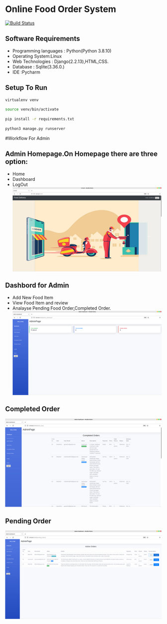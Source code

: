 # Online Food Order System

[![Build Status](https://travis-ci.org/joemccann/dillinger.svg?branch=master)](https://travis-ci.org/joemccann/dillinger)

## Software Requirements
 - Programming languages : Python(Python 3.8.10)
 - Operating System:Linux
 - Web Technologies : Django(2.2.13),HTML,CSS.
 - Database : Sqlite(3.36.0.)
 - IDE :Pycharm


## Setup To Run
```sh
virtualenv venv
```

```sh
source venv/bin/activate
```

```sh
pip install -r requirements.txt
```
```sh
python3 manage.py runserver
```

#Workflow  For Admin
## Admin Homepage.On Homepage there are three option:
  - Home
  - Dashboard
  - LogOut
 ![ALT Text](https://github.com/omkara18/Food_Order_System/blob/main/Workflow/Admin_Workflow/1.1home_page_for_admin.png)
## Dashbord for Admin
  - Add New Food Item
  - View Food Item and review
  - Analayse Pending Food Order,Completed Order.
![ALT Text](https://github.com/omkara18/Food_Order_System/blob/main/Workflow/Admin_Workflow/2.1Dashboard_for_adminr.png)
## Completed Order
![ALT Text](https://github.com/omkara18/Food_Order_System/blob/main/Workflow/Admin_Workflow/3.1Completed_order_list.png)
## Pending Order
![ALT Text](https://github.com/omkara18/Food_Order_System/blob/main/Workflow/Admin_Workflow/4.1pending_order_list.png)

